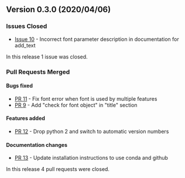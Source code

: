## Version 0.3.0 (2020/04/06)

### Issues Closed

* [Issue 10](https://github.com/pytroll/pydecorate/issues/10) - Incorrect font parameter description in documentation for add_text

In this release 1 issue was closed.

### Pull Requests Merged

#### Bugs fixed

* [PR 11](https://github.com/pytroll/pydecorate/pull/11) - Fix font error when font is used by multiple features
* [PR 9](https://github.com/pytroll/pydecorate/pull/9) - Add "check for font object" in "title" section

#### Features added

* [PR 12](https://github.com/pytroll/pydecorate/pull/12) - Drop python 2 and switch to automatic version numbers

#### Documentation changes

* [PR 13](https://github.com/pytroll/pydecorate/pull/13) - Update installation instructions to use conda and github

In this release 4 pull requests were closed.
